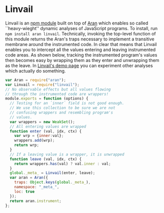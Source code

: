 # Linvail

Linvail is an [npm module](https://www.npmjs.com/linvail) built on top of [Aran](https://github.com/lachrist/aran) which enables so called ``heavy-wieght'' dynamic analyses of JavaScript programs.
To install, run `npm install aran linvail`.
Technically, invoking the top-level function of this module returns the Aran's traps necessary to implement a transitive membrane around the instrumented code.
In clear that means that Linvail enables you to intercept all the values entering and leaving instrumented code areas.
As shown below, tracking the instrumented program's values then becomes easy by wrapping them as they enter and unwrapping them as the leave.
In [Linvail's demo page](https://rawgit/lachrist/linvail/master/demo/index.html) you can experiment other analyses which actually do something.

```js
var Aran = require("aran");
var Linvail = require("linvail");
// No observable effects but all values flowing
// through the instrumented code are wrappers!
module.exports = function (options) {
  // Testing for an `inner` field is not good enough.
  // We use this collection to be sure we are not
  // confusing wrappers and resembling program's
  // values.
  var wrappers = new WeakSet();
  // All entering values are wrapped
  function enter (val, idx, ctx) {
    var wrp = {inner:val};
    wrappers.add(wrp);
    return wrp;
  }
  // If a leaving value is a wrapper, it is unwrapped
  function leave (val, idx, ctx) {
    return wrappers.has(val) ? val.inner : val;
  }
  global._meta_ = Linvail(enter, leave);
  var aran = Aran({
    traps: Object.keys(global._meta_),
    namespace: "_meta_",
    loc: true
  });
  return aran.instrument;
};
```

